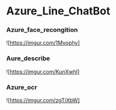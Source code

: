 # Azure_Line_ChatBot
### Azure_face_recongition
![https://imgur.com/1Mvophy]

### Aure_describe
![https://imgur.com/KunXwhl]

### Azure_ocr
![https://imgur.com/zgTiXbW]
